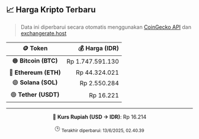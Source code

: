 

<!-- HARGA_KRIPTO -->
## 📈 Harga Kripto Terbaru

> Data ini diperbarui secara otomatis menggunakan [CoinGecko API](https://www.coingecko.com/) dan [exchangerate.host](https://exchangerate.host/)

<div align="center">

| 🪙 Token | 💰 Harga (IDR) |
|:------:|---------------:|
| 🟠 **Bitcoin (BTC)**   | Rp 1.747.591.130 |
| 🔵 **Ethereum (ETH)**  | Rp 44.324.021 |
| 🟣 **Solana (SOL)**    | Rp 2.550.284 |
| 🟢 **Tether (USDT)**   | Rp 16.221 |

---

💱 **Kurs Rupiah (USD → IDR)**: Rp 16.214

🕒 <sub>Terakhir diperbarui: 13/6/2025, 02.40.39</sub>

</div>
<!-- /HARGA_KRIPTO -->